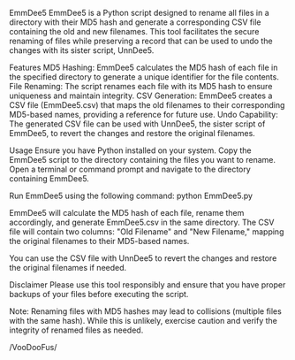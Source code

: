 EmmDee5
EmmDee5 is a Python script designed to rename all files in a directory with their MD5 hash and generate a corresponding CSV file containing the old and new filenames. This tool facilitates the secure renaming of files while preserving a record that can be used to undo the changes with its sister script, UnnDee5.

Features
MD5 Hashing: EmmDee5 calculates the MD5 hash of each file in the specified directory to generate a unique identifier for the file contents.
File Renaming: The script renames each file with its MD5 hash to ensure uniqueness and maintain integrity.
CSV Generation: EmmDee5 creates a CSV file (EmmDee5.csv) that maps the old filenames to their corresponding MD5-based names, providing a reference for future use.
Undo Capability: The generated CSV file can be used with UnnDee5, the sister script of EmmDee5, to revert the changes and restore the original filenames.

Usage
Ensure you have Python installed on your system.
Copy the EmmDee5 script to the directory containing the files you want to rename.
Open a terminal or command prompt and navigate to the directory containing EmmDee5.

Run EmmDee5 using the following command:
python EmmDee5.py

EmmDee5 will calculate the MD5 hash of each file, rename them accordingly, and generate EmmDee5.csv in the same directory.
The CSV file will contain two columns: "Old Filename" and "New Filename," mapping the original filenames to their MD5-based names.

You can use the CSV file with UnnDee5 to revert the changes and restore the original filenames if needed.

Disclaimer
Please use this tool responsibly and ensure that you have proper backups of your files before executing the script.

Note: Renaming files with MD5 hashes may lead to collisions (multiple files with the same hash). While this is unlikely, exercise caution and verify the integrity of renamed files as needed.

/VooDooFus/
